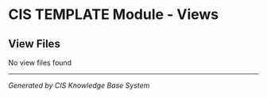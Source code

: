 # CIS TEMPLATE Module - Views

## View Files
No view files found

---
*Generated by CIS Knowledge Base System*